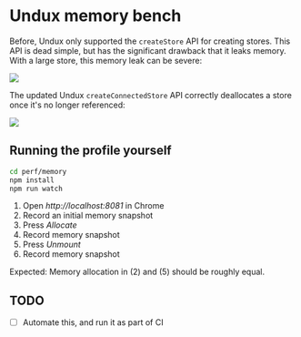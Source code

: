 # Undux memory bench

Before, Undux only supported the `createStore` API for creating stores. This API is dead simple, but has the significant drawback that it leaks memory. With a large store, this memory leak can be severe:

[![](http://img.youtube.com/vi/apOfLKisEJU/0.jpg)](https://youtu.be/apOfLKisEJU)

The updated Undux `createConnectedStore` API correctly deallocates a store once it's no longer referenced:

[![](http://img.youtube.com/vi/https://youtu.be/4clJGMF5dIg/0.jpg)](https://youtu.be/https://youtu.be/4clJGMF5dIg)

## Running the profile yourself

```sh
cd perf/memory
npm install
npm run watch
```

1. Open _http://localhost:8081_ in Chrome
2. Record an initial memory snapshot
3. Press _Allocate_
4. Record memory snapshot
5. Press _Unmount_
6. Record memory snapshot

Expected: Memory allocation in (2) and (5) should be roughly equal.

## TODO

- [ ] Automate this, and run it as part of CI
